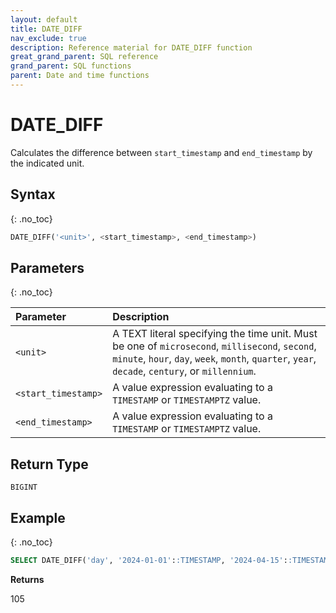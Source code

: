 ```yaml
---
layout: default
title: DATE_DIFF
nav_exclude: true
description: Reference material for DATE_DIFF function
great_grand_parent: SQL reference
grand_parent: SQL functions
parent: Date and time functions
---
```


# DATE_DIFF

Calculates the difference between `start_timestamp` and `end_timestamp` by the indicated unit.

## Syntax
{: .no_toc}

```sql
DATE_DIFF('<unit>', <start_timestamp>, <end_timestamp>)
```
## Parameters
{: .no_toc}

| Parameter           | Description                                                                                                                                                                                        |
| :------------------ | :------------------------------------------------------------------------------------------------------------------------------------------------------------------------------------------------- |
| `<unit>`            | A TEXT literal specifying the time unit. Must be one of `microsecond`, `millisecond`, `second`, `minute`, `hour`, `day`, `week`, `month`, `quarter`, `year`, `decade`, `century`, or `millennium`. |
| `<start_timestamp>` | A value expression evaluating to a `TIMESTAMP` or `TIMESTAMPTZ` value.                                                                                                                             |
| `<end_timestamp>`   | A value expression evaluating to a `TIMESTAMP` or `TIMESTAMPTZ` value.                                                                                                                             |

## Return Type

`BIGINT`

## Example
{: .no_toc}

```sql
SELECT DATE_DIFF('day', '2024-01-01'::TIMESTAMP, '2024-04-15'::TIMESTAMP);
```

**Returns**

105
